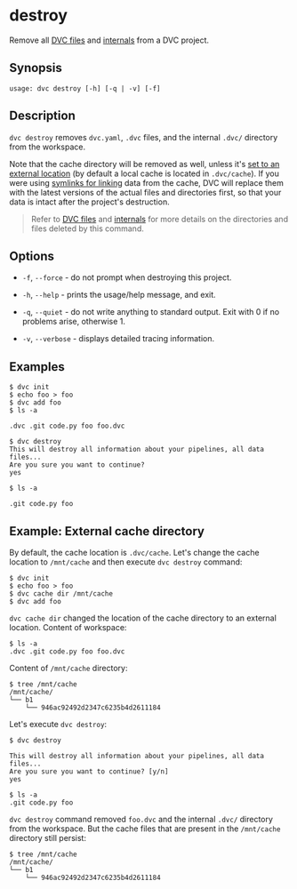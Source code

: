 # destroy

Remove all [DVC files](/doc/user-guide/dvc-files) and
[internals](/doc/user-guide/dvc-internals) from a <abbr>DVC project</abbr>.

## Synopsis

```usage
usage: dvc destroy [-h] [-q | -v] [-f]
```

## Description

`dvc destroy` removes `dvc.yaml`, `.dvc` files, and the internal `.dvc/`
directory from the <abbr>workspace</abbr>.

Note that the <abbr>cache directory</abbr> will be removed as well, unless it's
[set to an external location](/doc/use-cases/shared-development-server#configure-the-external-shared-cache)
(by default a local cache is located in `.dvc/cache`). If you were using
[symlinks for linking](/doc/user-guide/large-dataset-optimization) data from the
cache, DVC will replace them with the latest versions of the actual files and
directories first, so that your data is intact after the project's destruction.

> Refer to [DVC files](/doc/user-guide/dvc-files) and
> [internals](/doc/user-guide/dvc-internals) for more details on the directories
> and files deleted by this command.

## Options

- `-f`, `--force` - do not prompt when destroying this project.

- `-h`, `--help` - prints the usage/help message, and exit.

- `-q`, `--quiet` - do not write anything to standard output. Exit with 0 if no
  problems arise, otherwise 1.

- `-v`, `--verbose` - displays detailed tracing information.

## Examples

```dvc
$ dvc init
$ echo foo > foo
$ dvc add foo
$ ls -a

.dvc .git code.py foo foo.dvc

$ dvc destroy
This will destroy all information about your pipelines, all data files...
Are you sure you want to continue?
yes

$ ls -a

.git code.py foo
```

## Example: External cache directory

By default, the <abbr>cache</abbr> location is `.dvc/cache`. Let's change the
cache location to `/mnt/cache` and then execute `dvc destroy` command:

```dvc
$ dvc init
$ echo foo > foo
$ dvc cache dir /mnt/cache
$ dvc add foo
```

`dvc cache dir` changed the location of the cache directory to an external
location. Content of <abbr>workspace</abbr>:

```dvc
$ ls -a
.dvc .git code.py foo foo.dvc
```

Content of `/mnt/cache` directory:

```dvc
$ tree /mnt/cache
/mnt/cache/
└── b1
    └── 946ac92492d2347c6235b4d2611184
```

Let's execute `dvc destroy`:

```dvc
$ dvc destroy

This will destroy all information about your pipelines, all data files...
Are you sure you want to continue? [y/n]
yes

$ ls -a
.git code.py foo
```

`dvc destroy` command removed `foo.dvc` and the internal `.dvc/` directory from
the <abbr>workspace</abbr>. But the cache files that are present in the
`/mnt/cache` directory still persist:

```dvc
$ tree /mnt/cache
/mnt/cache/
└── b1
    └── 946ac92492d2347c6235b4d2611184
```
